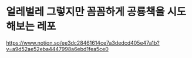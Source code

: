 # 얼레벌레 그렇지만 꼼꼼하게 공룡책을 시도해보는 레포
https://www.notion.so/ee3dc28461614ce7a3dedcd405e47a1b?v=a9d52ae52eba4447998a6ebd1fea5ce0
